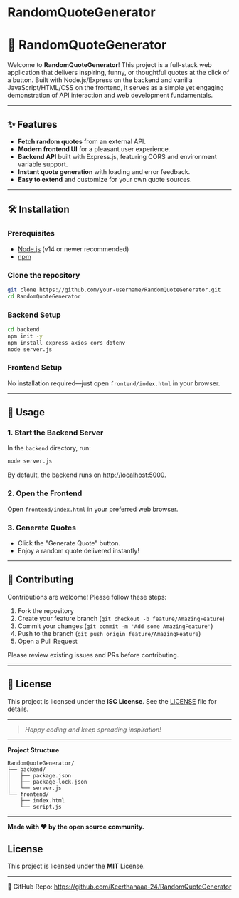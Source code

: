 # RandomQuoteGenerator

# 🎲 RandomQuoteGenerator

Welcome to **RandomQuoteGenerator**! This project is a full-stack web application that delivers inspiring, funny, or thoughtful quotes at the click of a button. Built with Node.js/Express on the backend and vanilla JavaScript/HTML/CSS on the frontend, it serves as a simple yet engaging demonstration of API interaction and web development fundamentals.

---

## ✨ Features

- **Fetch random quotes** from an external API.
- **Modern frontend UI** for a pleasant user experience.
- **Backend API** built with Express.js, featuring CORS and environment variable support.
- **Instant quote generation** with loading and error feedback.
- **Easy to extend** and customize for your own quote sources.

---

## 🛠️ Installation

### Prerequisites

- [Node.js](https://nodejs.org/) (v14 or newer recommended)
- [npm](https://www.npmjs.com/)

### Clone the repository

```bash
git clone https://github.com/your-username/RandomQuoteGenerator.git
cd RandomQuoteGenerator
```

### Backend Setup

```bash
cd backend
npm init -y
npm install express axios cors dotenv
node server.js

```

### Frontend Setup

No installation required—just open `frontend/index.html` in your browser.

---

## 🚀 Usage

### 1. Start the Backend Server

In the `backend` directory, run:

```bash
node server.js
```

By default, the backend runs on [http://localhost:5000](http://localhost:5000).

### 2. Open the Frontend

Open `frontend/index.html` in your preferred web browser.

### 3. Generate Quotes

- Click the "Generate Quote" button.
- Enjoy a random quote delivered instantly!

---

## 🤝 Contributing

Contributions are welcome! Please follow these steps:

1. Fork the repository
2. Create your feature branch (`git checkout -b feature/AmazingFeature`)
3. Commit your changes (`git commit -m 'Add some AmazingFeature'`)
4. Push to the branch (`git push origin feature/AmazingFeature`)
5. Open a Pull Request

Please review existing issues and PRs before contributing.

---

## 📄 License

This project is licensed under the **ISC License**. See the [LICENSE](backend/package.json) file for details.

---

> _Happy coding and keep spreading inspiration!_

---

**Project Structure**  
```
RandomQuoteGenerator/
├── backend/
│   ├── package.json
│   ├── package-lock.json
│   └── server.js
└── frontend/
    ├── index.html
    └── script.js
```

---

**Made with ❤️ by the open source community.**

## License
This project is licensed under the **MIT** License.

---
🔗 GitHub Repo: https://github.com/Keerthanaaa-24/RandomQuoteGenerator